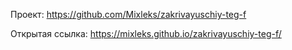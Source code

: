  Проект: https://github.com/Mixleks/zakrivayuschiy-teg-f

Открытая ссылка: https://mixleks.github.io/zakrivayuschiy-teg-f/
